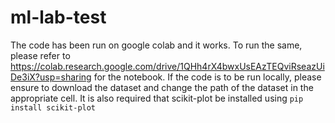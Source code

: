 # ml-lab-test

The code has been run on google colab and it works. To run the same, please refer to https://colab.research.google.com/drive/1QHh4rX4bwxUsEAzTEQviRseazUiDe3iX?usp=sharing for the notebook. If the code is to be run locally, please ensure to download the dataset and change the path of the dataset in the appropriate cell. It is also required that scikit-plot be installed using `pip install scikit-plot`
